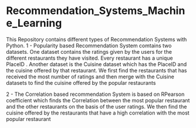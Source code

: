 # Recommendation_Systems_Machine_Learning
This Repository contains different types of Recommendation Systems with Python.
1 - Popularity based Recommendation System comtains two datasets. One dataset contains the ratings given by the users for the different 
    restaurants they have visited. Every restaurant has a unique PlaceID . Another dataset is the Cuisine dataset which has the PlaceID
    and the cuisine offered by that restaurant. We first find the restaurants that has received the most number of ratings and then merge 
    with the Cuisine datasets to find the cuisine offered by the popular restaurants  
    
2 - The Correlation based recommendation System is based on RPearson coefficient which finds the Correlation between the most popular         restaurant and the other restaurants on the basis of the user ratings. We then find the cuisine offered by the restaurants that have 
    a high correlation with the most popular restaurant
